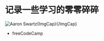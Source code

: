 记录一些学习的零零碎碎
==============

![Aaron Swartz](raw.githubusercontent.com/Lism107/learning-log/master/freeCodeCamp/images/coder.jpg){ImgCap}{/ImgCap}

* freeCodeCamp